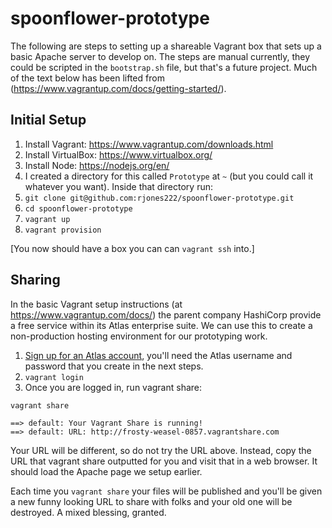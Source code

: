 # spoonflower-prototype

The following are steps to setting up a shareable Vagrant box that sets up a basic Apache server to develop on. The steps are manual currently, they could be scripted in the `bootstrap.sh` file, but that's a future project. Much of the text below has been lifted from (https://www.vagrantup.com/docs/getting-started/).

## Initial Setup

1. Install Vagrant: https://www.vagrantup.com/downloads.html
2. Install VirtualBox: https://www.virtualbox.org/
3. Install Node: https://nodejs.org/en/
4. I created a directory for this called `Prototype` at `~` (but you could call it whatever you want). Inside that directory run:
5. `git clone git@github.com:rjones222/spoonflower-prototype.git`
6. `cd spoonflower-prototype`
7. `vagrant up`
8. `vagrant provision`

[You now should have a box you can can `vagrant ssh` into.]

## Sharing

In the basic Vagrant setup instructions (at https://www.vagrantup.com/docs/) the parent company HashiCorp provide a free service within its Atlas enterprise suite. We can use this to create a non-production hosting environment for our prototyping work.

1. [Sign up for an Atlas account](https://atlas.hashicorp.com/account/new), you'll need the Atlas username and password that you create in the next steps.
2. `vagrant login`
3. Once you are logged in, run vagrant share:

`vagrant share`

```
==> default: Your Vagrant Share is running!
==> default: URL: http://frosty-weasel-0857.vagrantshare.com
```

Your URL will be different, so do not try the URL above. Instead, copy the URL that vagrant share outputted for you and visit that in a web browser. It should load the Apache page we setup earlier.

Each time you `vagrant share` your files will be published and you'll be given a new funny looking URL to share with folks and your old one will be destroyed. A mixed blessing, granted.

